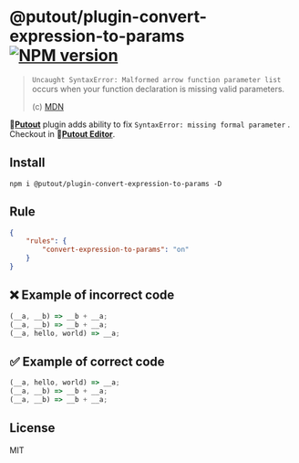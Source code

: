 # @putout/plugin-convert-expression-to-params [![NPM version][NPMIMGURL]][NPMURL]

[NPMIMGURL]: https://img.shields.io/npm/v/@putout/plugin-convert-expression-to-params.svg?style=flat&longCache=true
[NPMURL]: https://npmjs.org/package/@putout/plugin-convert-expression-to-params "npm"

> `Uncaught SyntaxError: Malformed arrow function parameter list` occurs when your function declaration is missing valid parameters.
>
> (c) [MDN](https://developer.mozilla.org/en-US/docs/Web/JavaScript/Reference/Errors/Missing_formal_parameter)

🐊[**Putout**](https://github.com/coderaiser/putout) plugin adds ability to fix `SyntaxError: missing formal parameter` .
Checkout in 🐊[**Putout Editor**](https://putout.vercel.app/#/gist/e1818c2385974e136ae77eb28b3d2221/66dcb650e02aaafffa7fe00914f80366c4bfd7d3).

## Install

```
npm i @putout/plugin-convert-expression-to-params -D
```

## Rule

```json
{
    "rules": {
        "convert-expression-to-params": "on"
    }
}
```

## ❌ Example of incorrect code

```js
(__a, __b) => __b + __a;
(__a, __b) => __b + __a;
(__a, hello, world) => __a;
```

## ✅ Example of correct code

```js
(__a, hello, world) => __a;
(__a, __b) => __b + __a;
(__a, __b) => __b + __a;
```

## License

MIT
